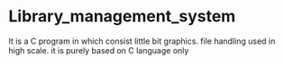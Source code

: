 # Library_management_system
It is a C program in which consist little bit graphics. file handling used in high scale. it is purely based on C language only
